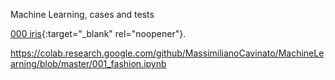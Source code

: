 Machine Learning, cases and tests

[000 iris](https://colab.research.google.com/github/MassimilianoCavinato/MachineLearning/blob/master/000_iris.ipynb){:target="_blank" rel="noopener"}.

https://colab.research.google.com/github/MassimilianoCavinato/MachineLearning/blob/master/001_fashion.ipynb
